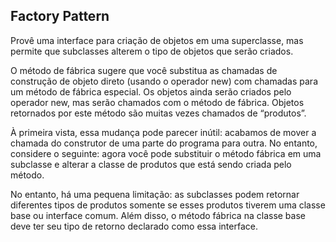 <h2>Factory Pattern</h2>

<p>Provê uma interface para criação de objetos em uma superclasse, mas permite que subclasses alterem o tipo de objetos que serão criados.</p>

<p>O método de fábrica sugere que você substitua as chamadas de construção de objeto direto (usando o operador new) com chamadas para um método de fábrica especial. Os objetos ainda serão criados pelo operador new, mas serão chamados com o método de fábrica. Objetos retornados por este método são muitas vezes chamados de “produtos”.</p>

<p>À primeira vista, essa mudança pode parecer inútil: acabamos de mover a chamada do construtor de uma parte do programa para outra. No entanto, considere o seguinte: agora você pode substituir o método fábrica em uma subclasse e alterar a classe de produtos que está sendo criada pelo método.</p>

<p>No entanto, há uma pequena limitação: as subclasses podem retornar diferentes tipos de produtos somente se esses produtos tiverem uma classe base ou interface comum. Além disso, o método fábrica na classe base deve ter seu tipo de retorno declarado como essa interface.</p>